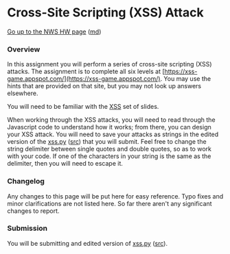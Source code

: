 Cross-Site Scripting (XSS) Attack
=================

[Go up to the NWS HW page](../index.html) ([md](../index.md))

### Overview

In this assignment you will perform a series of cross-site scripting (XSS) attacks.  The assignment is to complete all six levels at [https://xss-game.appspot.com/](https://xss-game.appspot.com/).  You may use the hints that are provided on that site, but you may not look up answers elsewhere.

You will need to be familiar with the [XSS](../../slides/websecurity.html#/xss) set of slides.

When working through the XSS attacks, you will need to read through the Javascript code to understand how it works; from there, you can design your XSS attack.  You will need to save your attacks as strings in the edited version of the [xss.py](xss.py.html) ([src](xss.py)) that you will submit.  Feel free to change the string delimiter between single quotes and double quotes, so as to work with your code.  If one of the characters in your string is the same as the delimiter, then you will need to escape it.

### Changelog

Any changes to this page will be put here for easy reference.  Typo fixes and minor clarifications are not listed here.  So far there aren't any significant changes to report.



### Submission

You will be submitting and edited version of [xss.py](xss.py.html) ([src](xss.py)).

